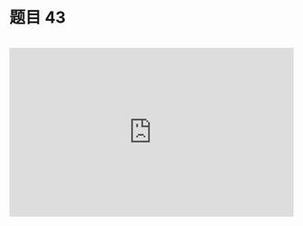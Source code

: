 <script setup>
import { loginRead } from '@/utils/login-read'

loginRead('n10016')
</script>

# 题目 43

<br />

<iframe height="300" style="width: 100%;" scrolling="no" title="css-base-43" src="https://codepen.io/noxussj2/full/OJBXBKX" frameborder="no" loading="lazy" allowtransparency="true" allowfullscreen="true" />

题目：请实现上图的阴影效果，阴影的颜色为 #000，其余参数不会提供，请尽可能 1:1 还原。

答题文件： `43.html`
